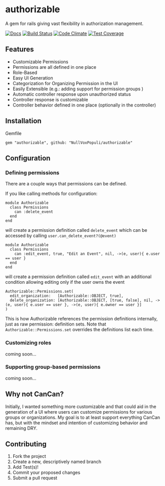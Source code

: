 authorizable
============

A gem for rails giving vast flexibility in authorization management.

[![Docs](https://img.shields.io/badge/Docs-yardoc-blue.svg)](http://www.rubydoc.info/github/NullVoxPopuli/authorizable)
[![Build Status](http://img.shields.io/travis/NullVoxPopuli/authorizable.svg?style=flat-square)](https://travis-ci.org/NullVoxPopuli/authorizable)
[![Code Climate](http://img.shields.io/codeclimate/github/NullVoxPopuli/authorizable.svg?style=flat-square)](https://codeclimate.com/github/NullVoxPopuli/authorizable)
[![Test Coverage](http://img.shields.io/codeclimate/coverage/github/NullVoxPopuli/authorizable.svg?style=flat-square)](https://codeclimate.com/github/NullVoxPopuli/authorizable)


## Features

 - Customizable Permissions
 - Permissions are all defined in one place
 - Role-Based
 - Easy UI Generation
 - Categorization for Organizing Permission in the UI
 - Easily Extensible (e.g.: adding support for permission groups )
 - Automatic controller response upon unauthorized status
 - Controller response is customizable
 - Controller behavior defined in one place (optionally in the controller)

## Installation

Gemfile

    gem "authorizable", github: "NullVoxPopuli/authorizable"

## Configuration
### Defining permissions

There are a couple ways that permissions can be defined.

If you like calling methods for configuration:

    module Authorizable
      class Permissions
        can :delete_event
      end
    end

will create a permission definition called `delete_event` which can be accessed by calling
`user.can_delete_event?(@event)`

    module Authorizable
      class Permissions
        can :edit_event, true, "Edit an Event", nil, ->(e, user){ e.user == user }
      end
    end

will create a permission definition called `edit_event` with an additional condition allowing editing only if the user owns the event

    Authorizable::Permissions.set(
      edit_organization:   [Authorizable::OBJECT, true],
      delete_organization: [Authorizable::OBJECT, [true, false], nil, ->(e, user){ e.user == user }, ->(e, user){ e.owner == user }]
    )

This is how Authorizable references the permission definitions internally, just as raw permission: definition sets. Note that `Authorizable::Permissions.set` overrides the definitions list each time.

### Customizing roles

coming soon...

### Supporting group-based permissions

coming soon...

## Why not CanCan?

Initially, I wanted something more customizable and that could aid in the generation of a UI where users
can customize permissions for various groups or organizations. My goal is to at least support everything CanCan has, but with the mindset and intention of customizing behavior and remaining DRY.

## Contributing

1. Fork the project
2. Create a new, descriptively named branch
3. Add Test(s)!
4. Commit your proposed changes
5. Submit a pull request
